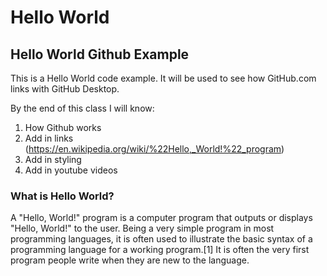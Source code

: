 # Hello World
## Hello World Github Example 


This is a Hello World code example. It will be used to see how GitHub.com links with GitHub Desktop.  

By the end of this class I will know:
1. How Github works
2. Add in links (https://en.wikipedia.org/wiki/%22Hello,_World!%22_program)
3. Add in styling 
4. Add in youtube videos 

### What is Hello World? 
A "Hello, World!" program is a computer program that outputs or displays "Hello, World!" to the user. Being a very simple program in most programming languages, it is often used to illustrate the basic syntax of a programming language for a working program.[1] It is often the very first program people write when they are new to the language.
